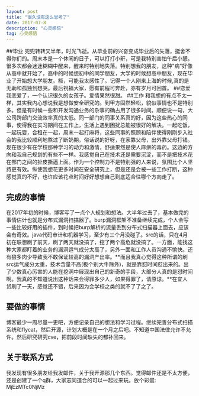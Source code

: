 ```yaml
---
layout: post
title: "很久没有这么思考了"
date: 2017-07-8
description: "心灵感悟"
tag: 心灵感悟
---
```


##毕业 
  兜兜转转又半年，时光飞逝。从毕业前的兴奋变成毕业后的失落，挺舍不得你们的。周末本是一个休闲的日子，可以打打小鼾，可是我特别害怕午后小憩。很多次都会迷迷糊糊中醒来，醒来时特别地失落。特别想我的朋友，这种"病"好像从高中就开始了，高中的时候想初中的同学朋友，大学的时候想高中朋友，现在毕业了开始想大学朋友。额，可能我太感性了。记得一个人刚来上海的时候,真的是无助和孤独到想哭。最后祝福大家，愿有前程可奔赴，亦有岁月可回首。
##恋爱
我恋爱了，一个认识很久的女孩子。爱情果然很甜。
##工作
和我想的有点不太一样，其实我内心想说我是想做安全研究的。到甲方固然轻松，貌似事情也不是特别多。但是有时候一些和开发沟通业务的杂事的确占用了很多时间。顺便说一句，大公司跨部门交流效率真的太低。同一部门的同事关系真的好，因为这些热心的同事，使得我在实习期间在工作上，生活上遇到困扰总能被很好的解决。一起吃饭，一起玩耍，合租在一起，周末一起打麻将，这些同事的照顾和陪伴使得刚刚步入社会的我比较顺利地熬过了断奶期。俗话说的好呀，在家靠父母，出外靠父母打钱。  
现在很少有在学校那种学习的动力和激情，舒适果然是使人麻痹的毒药。这边的方向和我自己规划的有些不一样。我感觉自己在技术还是需要沉淀，而不是把技术花在部门之间的扯皮撕逼上面。作为一个控制力不是特别强的人来说，氛围比个人坚持更有效。纵使我想花更多时间在安全研究上，但是还是会被一些工作打断，这种感觉真的不好，也许应该花点时间好好想想自己到底适合往哪个方向走了。
## 完成的事情
 在2017年初的时候，博客写了一点个人规划和想法。大半年过去了，基本做完的事情估计也就是分布式漏洞扫描器了。burp漏洞框架不准备继续完成，个人会写一些比较好用的插件，到时候把burp解析的流量丢到分布式扫描器上面去，应该会有奇效。java代码审计和机器学习，至少有三个月没碰了。src的话，只在4月初在联想刷了前天，刷了两天就没搞了，挖了两个高危就没搞了。一方面，能找这种大家都盯着的业务的漏洞运气成分太高了，另外一面和工作人员沟通不愉快。还有狼多肉少导致我不敢保证较高的漏洞产出率。**而且我真心觉得这种所谓的刷src运气成分太重，技术含量不高(极个别大牛除外)，就是靠怼时间怼出来的。出了少数真心厉害的人能在挖洞中展现出自己的新奇的手段，大部分人真的是怼时间啊。我真的不知道说出这种话来会得罪多少人，如果得罪了，请原谅。**在宜人贷刷了一天，感觉还不错，后来因为会学校之类的就不了了之了。
## 要做的事情
博客最少一周尽量一更吧，方便记录自己的想法和学习过程。继续完善分布式扫描系统和flycat，然后开源，计划大概是在一个月之后吧。不知道中国法律允许不允许。然后研究研究cve，把前段时间缺失的都补回来。
## 关于联系方式
我发现有很多朋友给我发邮件，关于我开源那几个东西。觉得邮件还是不太方便，还是创建了一个q群，大家志同道合的可以一起过来玩。放个彩蛋:
MjEzMTc0NjMz
